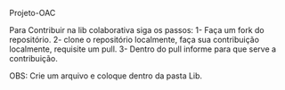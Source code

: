 Projeto-OAC


Para Contribuir na lib colaborativa siga os passos:
1- Faça um fork do repositório.
2- clone o repositório localmente, faça sua contribuição localmente, requisite um pull.
3- Dentro do pull informe para que serve a contribuição.

OBS: Crie um arquivo e coloque dentro da pasta Lib.
